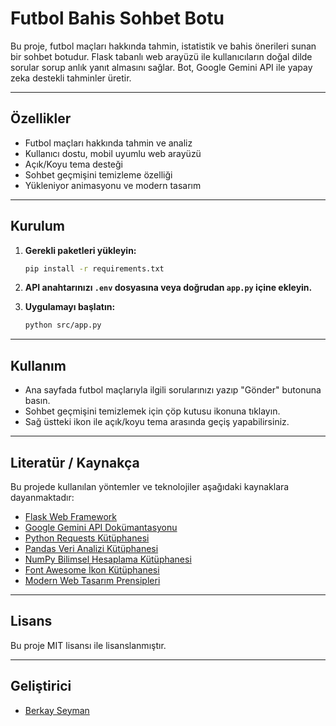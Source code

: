 # Futbol Bahis Sohbet Botu

Bu proje, futbol maçları hakkında tahmin, istatistik ve bahis önerileri sunan bir sohbet botudur. Flask tabanlı web arayüzü ile kullanıcıların doğal dilde sorular sorup anlık yanıt almasını sağlar. Bot, Google Gemini API ile yapay zeka destekli tahminler üretir.

---

## Özellikler

- Futbol maçları hakkında tahmin ve analiz
- Kullanıcı dostu, mobil uyumlu web arayüzü
- Açık/Koyu tema desteği
- Sohbet geçmişini temizleme özelliği
- Yükleniyor animasyonu ve modern tasarım

---

## Kurulum

1. **Gerekli paketleri yükleyin:**
    ```bash
    pip install -r requirements.txt
    ```

2. **API anahtarınızı `.env` dosyasına veya doğrudan `app.py` içine ekleyin.**

3. **Uygulamayı başlatın:**
    ```bash
    python src/app.py
    ```

---

## Kullanım

- Ana sayfada futbol maçlarıyla ilgili sorularınızı yazıp "Gönder" butonuna basın.
- Sohbet geçmişini temizlemek için çöp kutusu ikonuna tıklayın.
- Sağ üstteki ikon ile açık/koyu tema arasında geçiş yapabilirsiniz.

---

## Literatür / Kaynakça

Bu projede kullanılan yöntemler ve teknolojiler aşağıdaki kaynaklara dayanmaktadır:

- [Flask Web Framework](https://flask.palletsprojects.com/)
- [Google Gemini API Dokümantasyonu](https://ai.google.dev/gemini-api/docs)
- [Python Requests Kütüphanesi](https://docs.python-requests.org/)
- [Pandas Veri Analizi Kütüphanesi](https://pandas.pydata.org/docs/)
- [NumPy Bilimsel Hesaplama Kütüphanesi](https://numpy.org/doc/)
- [Font Awesome İkon Kütüphanesi](https://fontawesome.com/)
- [Modern Web Tasarım Prensipleri](https://getbootstrap.com/docs/5.0/getting-started/introduction/)

---

## Lisans

Bu proje MIT lisansı ile lisanslanmıştır.

---

## Geliştirici

- [Berkay Seyman](berkayseyman@gmail.com)